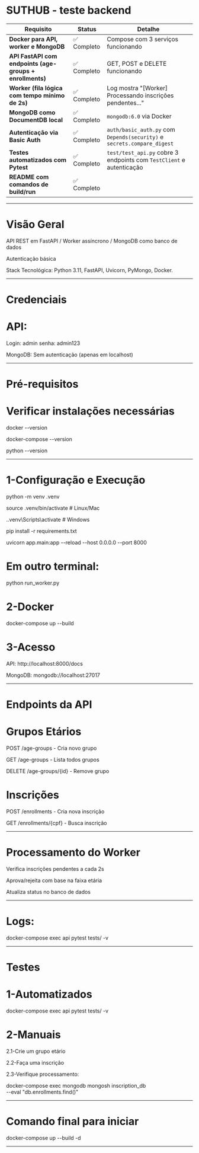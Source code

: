 # SUTHUB - teste backend

| Requisito                                                | Status     | Detalhe                                                                 |
| -------------------------------------------------------- | ---------- | ----------------------------------------------------------------------- |
| **Docker para API, worker e MongoDB**                    | ✅ Completo | Compose com 3 serviços funcionando                                      |
| **API FastAPI com endpoints (age-groups + enrollments)** | ✅ Completo | GET, POST e DELETE funcionando                                          |
| **Worker (fila lógica com tempo mínimo de 2s)**          | ✅ Completo | Log mostra "\[Worker] Processando inscrições pendentes..."              |
| **MongoDB como DocumentDB local**                        | ✅ Completo | `mongodb:6.0` via Docker                                                |
| **Autenticação via Basic Auth**                          | ✅ Completo | `auth/basic_auth.py` com `Depends(security)` e `secrets.compare_digest` |
| **Testes automatizados com Pytest**                      | ✅ Completo | `test/test_api.py` cobre 3 endpoints com `TestClient` e autenticação    |
| **README com comandos de build/run**                     | ✅ Completo |                                                                         |


------------------------------------------------------------------------------------------------------------------------
# Visão Geral

API REST em FastAPI / Worker assíncrono / MongoDB como banco de dados

Autenticação básica

Stack Tecnológica: Python 3.11, FastAPI, Uvicorn, PyMongo, Docker.

------------------------------------------------------------------------------------------------------------------------
# Credenciais
# API: 
Login: admin
senha: admin123

MongoDB: Sem autenticação (apenas em localhost)

------------------------------------------------------------------------------------------------------------------------
# Pré-requisitos

# Verificar instalações necessárias
docker --version

docker-compose --version

python --version

------------------------------------------------------------------------------------------------------------------------

# 1-Configuração e Execução
python -m venv .venv

source .venv/bin/activate  # Linux/Mac

.\.venv\Scripts\activate   # Windows

pip install -r requirements.txt

uvicorn app.main:app --reload --host 0.0.0.0 --port 8000

# Em outro terminal:
python run_worker.py

# 2-Docker
docker-compose up --build

# 3-Acesso
API: http://localhost:8000/docs

MongoDB: mongodb://localhost:27017

------------------------------------------------------------------------------------------------------------------------
# Endpoints da API

# Grupos Etários
POST /age-groups - Cria novo grupo

GET /age-groups - Lista todos grupos

DELETE /age-groups/{id} - Remove grupo


# Inscrições

POST /enrollments - Cria nova inscrição

GET /enrollments/{cpf} - Busca inscrição

------------------------------------------------------------------------------------------------------------------------
# Processamento do Worker

Verifica inscrições pendentes a cada 2s

Aprova/rejeita com base na faixa etária

Atualiza status no banco de dados

------------------------------------------------------------------------------------------------------------------------
# Logs:
docker-compose exec api pytest tests/ -v

------------------------------------------------------------------------------------------------------------------------
# Testes

# 1-Automatizados

docker-compose exec api pytest tests/ -v

# 2-Manuais

2.1-Crie um grupo etário

2.2-Faça uma inscrição

2.3-Verifique processamento:

docker-compose exec mongodb mongosh inscription_db \
  --eval "db.enrollments.find()"

------------------------------------------------------------------------------------------------------------------------
# Comando final para iniciar

docker-compose up --build -d

------------------------------------------------------------------------------------------------------------------------
